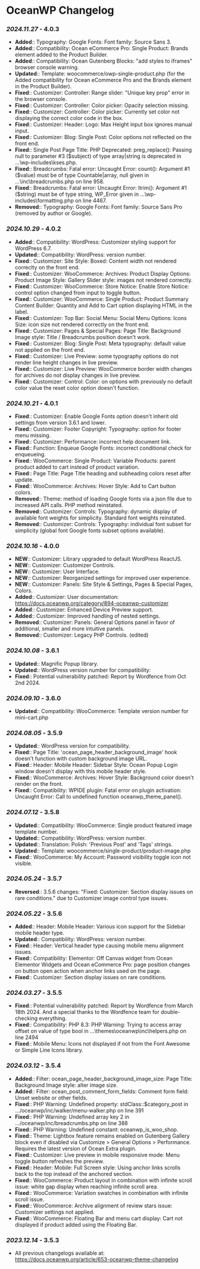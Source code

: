# OceanWP Changelog

### _2024.11.27_ - 4.0.3
- **Added**:: Typography: Google Fonts: Font family: Source Sans 3.
- **Added**:: Compatibility: Ocean eCommerce Pro: Single Product: Brands element added to the Product Builder.
- **Added**:: Compatibility: Ocean Gutenberg Blocks: "add styles to iframes" browser console warning.
- **Updated**:: Template: woocommerce/owp-single-product.php (for the Added compatibility for Ocean eCommerce Pro and the Brands element in the Product Builder).
- **Fixed**:: Customizer: Controller: Range slider: "Unique key prop" error in the browser console.
- **Fixed**:: Customizer: Controller: Color picker: Opacity selection missing.
- **Fixed**:: Customizer: Controller: Color picker: Currently set color not displaying the correct color code in the box.
- **Fixed**:: Customizer: Header: Logo: Max Height input box ignores manual input.
- **Fixed**:: Customizer: Blog: Single Post: Color options not reflected on the front end.
- **Fixed**:: Single Post Page Title: PHP Deprecated:  preg_replace(): Passing null to parameter #3 ($subject) of type array|string is deprecated in ...\wp-includes\kses.php.
- **Fixed**:: Breadcrumbs: Fatal error: Uncaught Error: count(): Argument #1 ($value) must be of type Countable|array, null given in ...\inc\breadcrumbs.php on line 958.
- **Fixed**:: Breadcrumbs: Fatal error: Uncaught Error: ltrim(): Argument #1 ($string) must be of type string, WP_Error given in ...\wp-includes\formatting.php on line 4467.
- **Removed**:: Typography: Google Fonts: Font family: Source Sans Pro (removed by author or Google).

### _2024.10.29_ - 4.0.2
- **Added**:: Compatibility: WordPress: Customizer styling support for WordPress 6.7.
- **Updated**:: Compatibility: WordPress: version number.
- **Fixed**:: Customizer: Site Style: Boxed: Content width not rendered correclty on the front end.
- **Fixed**:: Customizer: WooCommerce: Archives: Product Display Options: Product Image Style: Gallery Slider style: images not rendered correctly.
- **Fixed**:: Customizer: WooCommerce: Store Notice: Enable Store Notice: control option changed from input to toggle button.
- **Fixed**:: Customizer: WooCommerce: Single Product: Product Summary Content Builder: Quantity and Add to Cart option displaying HTML in the label.
- **Fixed**:: Customizer: Top Bar: Social Menu: Social Menu Options: Icons Size: icon size not rendered correctly on the front end.
- **Fixed**:: Customizer: Pages & Special Pages: Page Title: Background Image style: Title / Breadcrumbs position doesn't work.
- **Fixed**:: Customizer: Blog: Single Post: Meta typography: default value not applied on the front end.
- **Fixed**:: Customizer: Live Preview: some typography options do not render line height changes in live preview.
- **Fixed**:: Customizer: Live Preview: WooCommerce border width changes for archives do not display changes in live preview.
- **Fixed**:: Customizer: Control: Color: on options with previously no default color value the reset color option doesn't function.

### _2024.10.21_ - 4.0.1
- **Fixed**:: Customizer: Enable Google Fonts option doesn't inherit old settings from version 3.6.1 and lower.
- **Fixed**:: Customizer: Footer Copyright: Typography: option for footer menu missing.
- **Fixed**:: Customizer: Performance: incorrect help document link.
- **Fixed**:: Function: Enqueue Google Fonts: incorrect conditional check for enqueueing.
- **Fixed**:: WooCommerce: Single Product: Variable Products: parent product added to cart instead of product variation.
- **Fixed**:: Page Title: Page Title heading and subheading colors reset after update.
- **Fixed**:: WooCommerce: Archives: Hover Style: Add to Cart button colors.
- **Removed**:: Theme: method of loading Google fonts via a json file due to increased API calls. PHP method reinstated.
- **Removed**:: Customizer: Controls: Typography: dynamic display of available font weights for simplicity. Standard font weights reinstated.
- **Removed**:: Customizer: Controls: Typography: individual font subset for simplicity (global font Google fonts subset options available).

### _2024.10.16_ - 4.0.0
- **NEW**:: Customizer: Library upgraded to default WordPress ReactJS.
- **NEW**:: Customizer: Customizer Controls.
- **NEW**:: Customizer: User Interface.
- **NEW**:: Customizer: Reorganized settings for improved user experience.
- **NEW**:: Customizer: Panels: Site Style & Settings, Pages & Special Pages, Colors.
- **Added**:: Customizer: User documentation: https://docs.oceanwp.org/category/894-oceanwp-customizer
- **Added**:: Customizer: Enhanced Device Preview support.
- **Added**:: Customizer: Improved handling of nested settings.
- **Removed**:: Customizer: Panels: General Options panel in favor of additional, smaller and more intuitive panels.
- **Removed**:: Customizer: Legacy PHP Controls. (edited)

### _2024.10.08_ - 3.6.1
- **Updated**:: Magnific Popup library.
- **Updated**:: WordPress version number for compatibility:
- **Fixed**:: Potential vulnerability patched: Report by Wordfence from Oct 2nd 2024.

### _2024.09.10_ - 3.6.0
- **Updated**:: Compatibility: WooCommerce: Template version number for mini-cart.php

### _2024.08.05_ - 3.5.9
- **Updated**:: WordPress version for compatibility.
- **Fixed**:: Page Title: 'ocean_page_header_background_image' hook doesn't function with custom background image URL.
- **Fixed**:: Header: Mobile Header: Sidebar Style: Ocean Popup Login window doesn't display with this mobile header style.
- **Fixed**:: WooCommerce: Archives: Hover Style: Background color doesn't render on the front.
- **Fixed**:: Compatibility: WPIDE plugin: Fatal error on plugin activation: Uncaught Error: Call to undefined function oceanwp_theme_panel().

### _2024.07.12_ - 3.5.8
- **Updated**:: Compatibility: WooCommerce: Single product featured image template number.
- **Updated**:: Compatibility: WordPress: version number.
- **Updated**:: Translation: Polish: 'Previous Post' and 'Tags' strings.
- **Updated**:: Template: woocommerce/single-product/product-image.php
- **Fixed**:: WooCommerce: My Account: Password visibility toggle icon not visible.

### _2024.05.24_ - 3.5.7
- **Reversed**:: 3.5.6 changes: "Fixed: Customizer: Section display issues on rare conditions." due to Customizer image control type issues.

### _2024.05.22_ - 3.5.6
- **Added**:: Header: Mobile Header: Various icon support for the Sidebar mobile header type.
- **Updated**:: Compatibility: WordPress: version number.
- **Fixed**:: Header: Vertical header type causing mobile menu alignment issues.
- **Fixed**:: Compatibility: Elementor: Off Canvas widget from Ocean Elementor Widgets and Ocean eCommerce Pro: page position changes on button open action when anchor links used on the page.
- **Fixed**:: Customizer: Section display issues on rare conditions.

### _2024.03.27_ - 3.5.5
- **Fixed**:: Potential vulnerability patched: Report by Wordfence from March 18th 2024. And a special thanks to the Wordfence team for double-checking everything.
- **Fixed**:: Compatibility: PHP 8.3: PHP Warning:  Trying to access array offset on value of type bool in ...\themes\oceanwp\inc\helpers.php on line 2494
- **Fixed**:: Mobile Menu: Icons not displayed if not from the Font Awesome or Simple Line Icons library.

### _2024.03.12_ - 3.5.4
- **Added**:: Filter: ocean_page_header_background_image_size: Page Title: Background Image style: alter image size.
- **Added**:: Filter: ocean_post_comment_form_fields: Comment form field: Unset website or other fields.
- **Fixed**:: PHP Warning: Undefined property: stdClass::$category_post in .../oceanwp/inc/walker/menu-walker.php on line 391
- **Fixed**:: PHP Warning: Undefined array key 2 in .../oceanwp/inc/breadcrumbs.php on line 388
- **Fixed**:: PHP Warning: Undefined constant: oceanwp_is_woo_shop.
- **Fixed**:: Theme: Lightbox feature remains enabled on Gutenberg Gallery block even if disabled via Customize > General Options > Performance. Requires the latest version of Ocean Extra plugin.
- **Fixed**:: Customizer: Live preview in mobile responsive mode: Menu toggle button refreshes the preview.
- **Fixed**:: Header: Mobile: Full Screen style: Using anchor links scrolls back to the top instead of the anchored section.
- **Fixed**:: WooCommerce: Product layout in combination with infinite scroll issue: white gap display when reaching infinite scroll area.
- **Fixed**:: WooCommerce: Variation swatches in combination with infinite scroll issue.
- **Fixed**:: WooCommerce: Archive alignment of review stars issue: Customizer settings not applied.
- **Fixed**:: WooCommerce: Floating Bar and menu cart display: Cart not displayed if product added using the Floating Bar.

### _2023.12.14_ - 3.5.3
- All previous changelogs available at: https://docs.oceanwp.org/article/653-oceanwp-theme-changelog